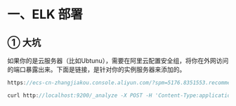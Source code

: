 # 一、ELK 部署

## ① 大坑

 如果你的是云服务器（比如Ubtunu），需要在阿里云配置安全组，将你在外网访问的端口暴露出来。下面是链接，是针对你的实例服务器来添加的。

```java
https://ecs-cn-zhangjiakou.console.aliyun.com/?spm=5176.8351553.recommends.decs.67bc1991h4SIXK#/securityGroupDetail/region/cn-zhangjiakou/groupId/sg-8vbg5dlr6q1b8chodkrx/detail/intranetIngress
```

```java
curl http://localhost:9200/_analyze -X POST -H 'Content-Type:application/json' -d '{"text":"侯亚超测试分词效果"}'

```

